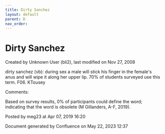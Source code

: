 ```yaml
---
title: Dirty Sanchez
layout: default
parent: D
nav_order:
---
```


# Dirty Sanchez

Created by  Unknown User (bli2), last modified on Nov 27, 2008

dirty sanchez (vb): during sex a male will stick his finger in the female's anus and will wipe it along her upper lip. 70% of students surveyed use this term. F06. KTousey

Comments:

Based on survey results, 0% of participants could define the word; indicating that the word is obsolete (M Gillanders, A-F, 2019).

Posted by meg23 at Apr 07, 2019 16:20

Document generated by Confluence on May 22, 2023 12:37



